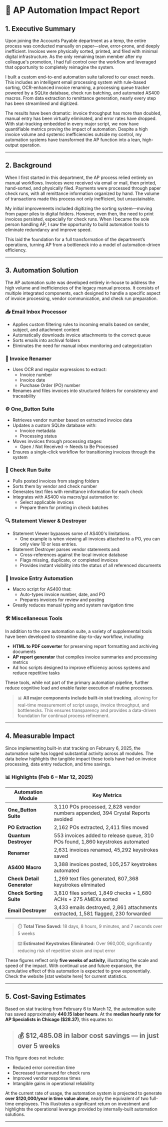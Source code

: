 # 🧾 AP Automation Impact Report

## 1. Executive Summary

Upon joining the Accounts Payable department as a temp, the entire process was conducted manually on paper—slow, error-prone, and deeply inefficient. Invoices were physically sorted, printed, and filed with minimal digital infrastructure. As the only remaining team member after my colleague's promotion, I had full control over the workflow and leveraged that opportunity to completely reimagine the system.

I built a custom end-to-end automation suite tailored to our exact needs. This includes an intelligent email processing system with rule-based sorting, OCR-enhanced invoice renaming, a processing queue tracker powered by a SQLite database, check run batching, and automated AS400 macros. From data extraction to remittance generation, nearly every step has been streamlined and digitized.

The results have been dramatic: invoice throughput has more than doubled, manual entry has been virtually eliminated, and error rates have dropped. With stat-tracking embedded in every major script, we now have quantifiable metrics proving the impact of automation. Despite a high invoice volume and systemic inefficiencies outside my control, my automation systems have transformed the AP function into a lean, high-output operation.

---

## 2. Background

When I first started in this department, the AP process relied entirely on manual workflows. Invoices were received via email or mail, then printed, hand-sorted, and physically filed. Payments were processed through paper check runs, with all remittance information organized by hand. The volume of transactions made this process not only inefficient, but unsustainable.

My initial improvements included digitizing the sorting system—moving from paper piles to digital folders. However, even then, the need to print invoices persisted, especially for check runs. When I became the sole person handling AP, I saw the opportunity to build automation tools to eliminate redundancy and improve speed.

This laid the foundation for a full transformation of the department’s operations, turning AP from a bottleneck into a model of automation-driven efficiency.

---

## 3. Automation Solution

The AP automation suite was developed entirely in-house to address the high volume and inefficiencies of the legacy manual process. It consists of multiple integrated components, each designed to handle a specific aspect of invoice processing, vendor communication, and check run preparation.

### 📥 Email Inbox Processor
- Applies custom filtering rules to incoming emails based on sender, subject, and attachment content
- Automatically downloads invoice attachments to the correct queue
- Sorts emails into archival folders
- Eliminates the need for manual inbox monitoring and categorization

### 🧾 Invoice Renamer
- Uses OCR and regular expressions to extract:
  - Invoice number
  - Invoice date
  - Purchase Order (PO) number
- Renames and files invoices into structured folders for consistency and traceability

### ⚙️ One_Button Suite
- Retrieves vendor number based on extracted invoice data
- Updates a custom SQLite database with:
  - Invoice metadata
  - Processing status
- Moves invoices through processing stages:
  - Open / Not Received → Needs to Be Processed
- Ensures a single-click workflow for transitioning invoices through the system

### 🏦 Check Run Suite
- Pulls posted invoices from staging folders
- Sorts them by vendor and check number
- Generates text files with remittance information for each check
- Integrates with AS400 via macro/gui automation to:
  - Select applicable invoices
  - Prepare them for printing in check batches

### 🔍 Statement Viewer & Destroyer
- Statement Viewer bypasses some of AS400's limitations. 
  - One example is when viewing all invoices attached to a PO, you can only view 10 or less entries.
- Statement Destroyer parses vendor statements and:
  - Cross-references against the local invoice database
  - Flags missing, duplicate, or completed invoices
  - Provides instant visibility into the status of all referenced documents

### 🤖 Invoice Entry Automation
- Macro script for AS400 that:
  - Auto-types invoice number, date, and PO
  - Prepares invoices for review and posting
- Greatly reduces manual typing and system navigation time

### 🛠️ Miscellaneous Tools
In addition to the core automation suite, a variety of supplemental tools have been developed to streamline day-to-day workflow, including:

- **HTML to PDF converter** for preserving report formatting and archiving documents
- **AP report generator** that compiles invoice summaries and processing metrics
- Ad hoc scripts designed to improve efficiency across systems and reduce repetitive tasks

These tools, while not part of the primary automation pipeline, further reduce cognitive load and enable faster execution of routine processes.

> 📊 **All major components include built-in stat tracking**, allowing for real-time measurement of script usage, invoice throughput, and bottlenecks. This ensures transparency and provides a data-driven foundation for continual process refinement.

---

## 4. Measurable Impact

Since implementing built-in stat tracking on February 6, 2025, the automation suite has logged substantial activity across all modules. The data below highlights the tangible impact these tools have had on invoice processing, data entry reduction, and time savings.

### 📊 Highlights (Feb 6 – Mar 12, 2025)

| Automation Module            | Key Metrics                                                      |
|-----------------------------|------------------------------------------------------------------|
| **One_Button Suite**         | 3,110 POs processed, 2,828 vendor numbers appended, 394 Crystal Reports avoided |
| **PO Extraction**            | 2,162 POs extracted, 2,411 files moved                           |
| **Quantum Destroyer**        | 553 invoices added to release queue, 310 POs found, 1,860 keystrokes automated |
| **Renamer**                  | 2,631 invoices renamed, 45,292 keystrokes saved                 |
| **AS400 Macro**              | 3,388 invoices posted, 105,257 keystrokes automated              |
| **Check Detail Generator**   | 1,269 text files generated, 807,368 keystrokes eliminated         |
| **Check Sorting Suite**      | 3,810 files sorted, 1,849 checks + 1,680 ACHs + 275 AMEXs sorted |
| **Email Destroyer**          | 3,433 emails destroyed, 2,861 attachments extracted, 1,581 flagged, 230 forwarded |

> ⏱️ **Total Time Saved:** 18 days, 8 hours, 9 minutes, and 7 seconds over 5 weeks

> ⌨️ **Estimated Keystrokes Eliminated:** Over 960,000, significantly reducing risk of repetitive strain and input error

These figures reflect only **five weeks of activity**, illustrating the scale and speed of the impact. With continual use and future expansion, the cumulative effect of this automation is expected to grow exponentially. Check the website [stat website here] for current statistics. 

---

## 5. Cost-Saving Estimates

Based on stat tracking from February 6 to March 12, the automation suite has saved approximately **440.15 labor hours**. At the **median hourly rate for AP Specialists in Chicago ($28.37)**, this equates to:

> ## 💰 **$12,485.08 in labor cost savings** — in just over 5 weeks

This figure does not include:
- Reduced error correction time
- Decreased turnaround for check runs
- Improved vendor response times
- Intangible gains in operational reliability

At the current rate of usage, the automation system is projected to generate **over $120,000/year in time value alone**, nearly the equivalent of two full-time employees. This illustrates a significant return on investment and highlights the operational leverage provided by internally-built automation solutions.

---

